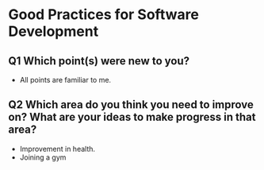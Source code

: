 # Good Practices for Software Development

## Q1 Which point(s) were new to you?
- All points are familiar to me.

## Q2 Which area do you think you need to improve on? What are your ideas to make progress in that area?
- Improvement in health.
- Joining a gym
